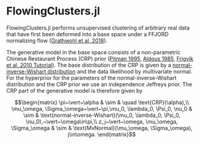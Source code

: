 # FlowingClusters.jl

FlowingClusters.jl performs unsupervised clustering of arbitrary real data that have first been deformed into a base space under a FFJORD normalizing flow ([Grathwohl et al. 2018](https://arxiv.org/abs/1810.01367)).

The generative model in the base space consists of a non-parametric Chinese Restaurant Process (CRP) prior ([Pitman 1995](https://doi.org/10.1007%2FBF01213386), [Aldous 1985](https://doi.org/10.1007%2FBFb0099421), [Frigyik et al. 2010 Tutorial](https://web.archive.org/web/20190327085650/https://pdfs.semanticscholar.org/775e/5727f5df0cb9bf834af2ea2548a696c27a38.pdf)). The base distribution of the CRP is given by a [normal-inverse-Wishart distribution](https://en.wikipedia.org/wiki/Normal-inverse-Wishart_distribution) and the data likelihood by multivariate normal. For the hyperprior for the parameters of the normal-inverse-Wishart distribution and the CRP prior we use an independence Jeffreys prior. The CRP part of the generative model is therefore given by
```math
\begin{matrix}
\pi~\vert~\alpha & \sim & \quad \text{CRP}(\alpha),\\
\mu_\omega, \Sigma_\omega~\vert~\pi,\mu_0, \lambda_0, \Psi_0, \nu_0 & \sim &  \text{normal-inverse-Wishart}(\mu_0, \lambda_0, \Psi_0, \nu_0),~\vert~\omega\in\pi,\\
z_j~\vert~\omega, \mu_\omega, \Sigma_\omega & \sim & \text{MvNormal}(\mu_\omega, \Sigma_\omega), j\in\omega.
\end{matrix}
```
